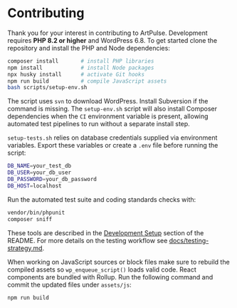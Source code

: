 # Contributing

Thank you for your interest in contributing to ArtPulse. Development requires **PHP 8.2 or higher** and WordPress 6.8. To get started clone the repository and install the PHP and Node dependencies:

```bash
composer install       # install PHP libraries
npm install            # install Node packages
npx husky install      # activate Git hooks
npm run build          # compile JavaScript assets
bash scripts/setup-env.sh
```
The script uses `svn` to download WordPress. Install Subversion if the command is missing.
The `setup-env.sh` script will also install Composer dependencies when the
`CI` environment variable is present, allowing automated test pipelines to run
without a separate install step.

`setup-tests.sh` relies on database credentials supplied via environment
variables. Export these variables or create a `.env` file before running the
script:

```bash
DB_NAME=your_test_db
DB_USER=your_db_user
DB_PASSWORD=your_db_password
DB_HOST=localhost
```

Run the automated test suite and coding standards checks with:

```bash
vendor/bin/phpunit
composer sniff
```

These tools are described in the [Development Setup](README.md#development-setup) section of the README. For more details on the testing workflow see [docs/testing-strategy.md](docs/testing-strategy.md).

When working on JavaScript sources or block files make sure to rebuild the
compiled assets so `wp_enqueue_script()` loads valid code. React components are
bundled with Rollup. Run the following command and commit the updated files under
`assets/js`:

```bash
npm run build
```
